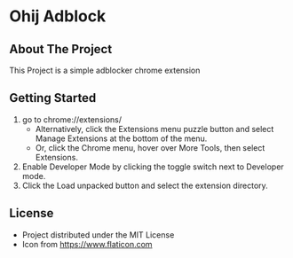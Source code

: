 # Ohij Adblock

## About The Project
This Project is a simple adblocker chrome extension

## Getting Started
1. go to chrome://extensions/
    - Alternatively, click the Extensions menu puzzle button and select Manage Extensions at the bottom of the menu.
    - Or, click the Chrome menu, hover over More Tools, then select Extensions.
2. Enable Developer Mode by clicking the toggle switch next to Developer mode.
3. Click the Load unpacked button and select the extension directory.
   
## License
- Project distributed under the MIT License
- Icon from https://www.flaticon.com

